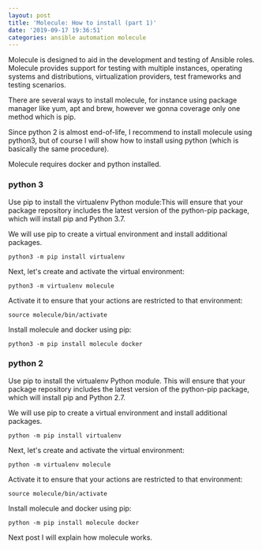 ```yaml
---
layout: post
title: 'Molecule: How to install (part 1)'
date: '2019-09-17 19:36:51'
categories: ansible automation molecule
---
```


Molecule is designed to aid in the development and testing of Ansible roles.
Molecule provides support for testing with multiple instances, operating systems and distributions, virtualization providers, test frameworks and testing scenarios.

There are several ways to install molecule, for instance using package manager like yum, apt and brew, however we gonna coverage only one method which is pip.

Since python 2 is almost end-of-life, I recommend to install molecule using python3, but of course I will show how to install using python (which is basically the same procedure).

Molecule requires docker and python installed.

### python 3

Use pip to install the virtualenv Python module:This will ensure that your package repository includes the latest version of the python-pip package, which will install pip and Python 3.7.

We will use pip to create a virtual environment and install additional packages.

<!--kg-card-begin: markdown-->

    python3 -m pip install virtualenv

<!--kg-card-end: markdown-->

Next, let's create and activate the virtual environment:

<!--kg-card-begin: markdown-->

    python3 -m virtualenv molecule

<!--kg-card-end: markdown-->

Activate it to ensure that your actions are restricted to that environment:

<!--kg-card-begin: markdown-->

    source molecule/bin/activate

<!--kg-card-end: markdown-->

Install molecule and docker using pip:

<!--kg-card-begin: markdown-->

    python3 -m pip install molecule docker

<!--kg-card-end: markdown-->
### python 2

Use pip to install the virtualenv Python module. This will ensure that your package repository includes the latest version of the python-pip package, which will install pip and Python 2.7.

We will use pip to create a virtual environment and install additional packages.

<!--kg-card-begin: markdown-->

    python -m pip install virtualenv

<!--kg-card-end: markdown-->

Next, let's create and activate the virtual environment:

<!--kg-card-begin: markdown-->

    python -m virtualenv molecule

<!--kg-card-end: markdown-->

Activate it to ensure that your actions are restricted to that environment:

<!--kg-card-begin: markdown-->

    source molecule/bin/activate

<!--kg-card-end: markdown-->

Install molecule and docker using pip:

<!--kg-card-begin: markdown-->

    python -m pip install molecule docker

<!--kg-card-end: markdown-->

Next post I will explain how molecule works.

